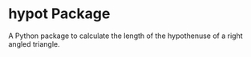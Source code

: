 # hypot Package

A Python package to calculate the length of the hypothenuse of a right angled triangle.
